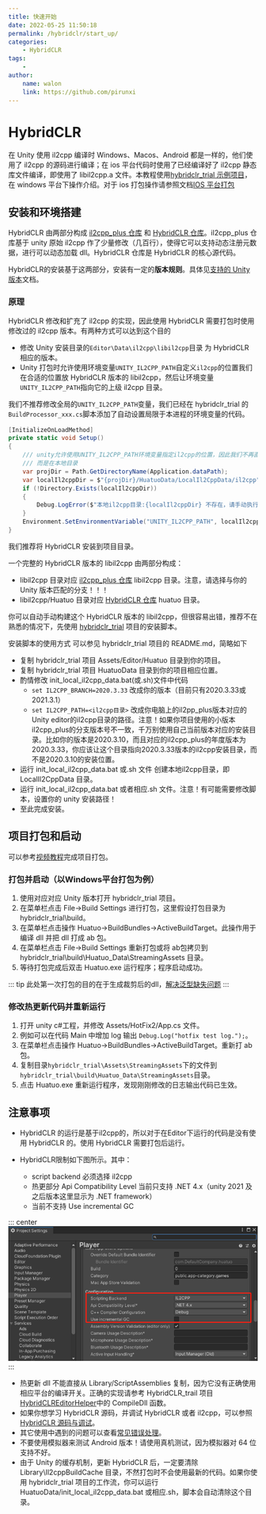 ```yaml
---
title: 快速开始
date: 2022-05-25 11:50:18
permalink: /hybridclr/start_up/
categories:
    - HybridCLR
tags:
    -
author:
    name: walon
    link: https://github.com/pirunxi
---
```


# HybridCLR

在 Unity 使用 il2cpp 编译时 Windows、Macos、Android 都是一样的，他们使用了 il2cpp 的源码进行编译；在 ios 平台代码时使用了已经编译好了 il2cpp 静态库文件编译，即使用了 libil2cpp.a 文件。本教程使用[hybridclr_trial 示例项目](https://github.com/focus-creative-games/hybridclr_trial)，在 windows 平台下操作介绍。对于 ios 打包操作请参照文档[IOS 平台打包](/hybridclr/ios/)

## 安装和环境搭建

HybridCLR 由两部分构成 [il2cpp_plus 仓库](https://github.com/focus-creative-games/il2cpp_plus) 和 [HybridCLR 仓库](https://github.com/focus-creative-games/hybridclr)。il2cpp_plus 仓库基于 unity 原始 il2cpp 作了少量修改（几百行），使得它可以支持动态注册元数据，进行可以动态加载 dll。HybridCLR 仓库是 HybridCLR 的核心源代码。

HybridCLR的安装基于这两部分，安装有一定的**版本规则**。具体见[支持的 Unity 版本](/hybridclr/support_versions/)文档。

### 原理

HybridCLR 修改和扩充了 il2cpp 的实现，因此使用 HybridCLR 需要打包时使用修改过的 il2cpp 版本。有两种方式可以达到这个目的

- 修改 Unity 安装目录的`Editor\Data\il2cpp\libil2cpp`目录 为 HybridCLR 相应的版本。
- Unity 打包时允许使用环境变量`UNITY_IL2CPP_PATH`自定义`il2cpp`的位置我们在合适的位置放 HybridCLR 版本的 libil2cpp，然后让环境变量`UNITY_IL2CPP_PATH`指向它的上级 il2cpp 目录。

我们不推荐修改全局的`UNITY_IL2CPP_PATH`变量，我们已经在 hybridclr_trial 的`BuildProcessor_xxx.cs`脚本添加了自动设置局限于本进程的环境变量的代码。

```csharp
[InitializeOnLoadMethod]
private static void Setup()
{
    /// unity允许使用UNITY_IL2CPP_PATH环境变量指定il2cpp的位置，因此我们不再直接修改安装位置的il2cpp，
    /// 而是在本地目录
    var projDir = Path.GetDirectoryName(Application.dataPath);
    var localIl2cppDir = $"{projDir}/HuatuoData/LocalIl2CppData/il2cpp";
    if (!Directory.Exists(localIl2cppDir))
    {
        Debug.LogError($"本地il2cpp目录:{localIl2cppDir} 不存在，请手动执行 {projDir}/HuatuoData 目录下的 init_local_il2cpp_data.bat 或者 init_local_il2cpp_data.sh 文件");
    }
    Environment.SetEnvironmentVariable("UNITY_IL2CPP_PATH", localIl2cppDir);
}
```

我们推荐将 HybridCLR 安装到项目目录。

一个完整的 HybridCLR 版本的 libil2cpp 由两部分构成：

- libil2cpp 目录对应 [il2cpp_plus 仓库](https://github.com/focus-creative-games/il2cpp_plus) libil2cpp 目录。注意，请选择与你的 Unity 版本匹配的分支！！！
- libil2cpp/Huatuo 目录对应 [HybridCLR 仓库](https://github.com/focus-creative-games/hybridclr) huatuo 目录。

你可以自动手动构建这个 HybridCLR 版本的 libil2cpp，但很容易出错，推荐不在熟悉的情况下，先使用 [hybridclr_trial](https://github.com/focus-creative-games/hybridclr_trial)
项目的安装脚本。

安装脚本的使用方式 可以参见 hybridclr_trial 项目的 README.md，简略如下

- 复制 hybridclr_trial 项目 Assets/Editor/Huatuo 目录到你的项目。
- 复制 hybridclr_trial 项目 HuatuoData 目录到你的项目相应位置。
- 酌情修改 init_local_il2cpp_data.bat(或.sh)文件中代码
  - `set IL2CPP_BRANCH=2020.3.33` 改成你的版本（目前只有2020.3.33或2021.3.1）
  - `set IL2CPP_PATH=<il2cpp目录>` 改成你电脑上的il2pp_plus版本对应的Unity editor的il2cpp目录的路径。注意！如果你项目使用的小版本il2cpp_plus的分支版本号不一致，千万别使用自己当前版本对应的安装目录。比如你的版本是2020.3.10，而且对应的il2cpp_plus的年度版本为2020.3.33，你应该让这个目录指向2020.3.33版本的il2cpp安装目录，而不是2020.3.10的安装位置。
- 运行 init_local_il2cpp_data.bat 或.sh 文件 创建本地il2cpp目录，即 LocalIl2CppData 目录。
- 运行 init_local_il2cpp_data.bat 或者相应.sh 文件。注意！有可能需要修改脚本，设置你的 unity 安装路径！
- 至此完成安装。

## 项目打包和启动
可以参考[视频教程](https://www.bilibili.com/video/BV1KS4y1J73a)完成项目打包。
### 打包并启动（以Windows平台打包为例）

1. 使用对应对应 Unity 版本打开 hybridclr_trial 项目。
2. 在菜单栏点击 File->Build Settings 进行打包，这里假设打包目录为 hybridclr_trial\build。
3. 在菜单栏点击操作 Huatuo->BuildBundles->ActiveBuildTarget。此操作用于编译 dll 并把 dll 打成 ab 包。
4. 在菜单栏点击 File->Build Settings 重新打包或将 ab包拷贝到 hybridclr_trial\build\Huatuo_Data\StreamingAssets 目录。
5. 等待打包完成后双击 Huatuo.exe 运行程序；程序启动成功。

::: tip
此处第一次打包的目的在于生成裁剪后的dll，[解决泛型缺失问题](/hybridclr/performance/generic_limit/#基于补充元数据的泛型函数实例化技术-HybridCLR的专利技术)
:::

### 修改热更新代码并重新运行

1. 打开 unity c#工程，并修改 Assets/HotFix2/App.cs 文件。
2. 例如可以在代码 Main 中增加 log 输出 `Debug.Log("hotfix test log.");`。
3. 在菜单栏点击操作 Huatuo->BuildBundles->ActiveBuildTarget。重新打 ab 包。
4. 复制目录`hybridclr_trial\Assets\StreamingAssets`下的文件到`hybridclr_trial\build\Huatuo_Data\StreamingAssets`目录。
5. 点击 Huatuo.exe 重新运行程序，发现刚刚修改的日志输出代码已生效。

## 注意事项

- HybridCLR 的运行是基于il2cpp的，所以对于在Editor下运行的代码是没有使用 HybridCLR 的。使用 HybridCLR 需要打包后运行。

- HybridCLR限制如下图所示。其中：
  - script backend 必须选择 il2cpp
  - 热更部分 Api Compatibility Level 当前只支持 .NET 4.x（unity 2021 及之后版本这里显示为 .NET framework）
  - 当前不支持 Use incremental GC

::: center
![player setting](/img/hybridclr/player-setting.png)
:::

- 热更新 dll 不能直接从 Library/ScriptAssemblies 复制，因为它没有正确使用相应平台的编译开关。正确的实现请参考 HybridCLR_trail 项目 [HybridCLREditorHelper](https://github.com/focus-creative-games/hybridclr_trial/blob/main/Assets/Editor/HuaTuo/EditorHelper.cs)中的 CompileDll 函数。
- 如果你想学习 HybridCLR 源码，并调试 HybridCLR 或者 il2cpp，可以参照[HybridCLR 源码与调试](/hybridclr/source_inspect/)。
- 其它使用中遇到的问题可以查看[常见错误处理](/hybridclr/common_errors/)。
- 不要使用模拟器来测试 Android 版本！请使用真机测试，因为模拟器对 64 位支持不好。
- 由于 Unity 的缓存机制，更新 HybridCLR 后，一定要清除 Library\Il2cppBuildCache 目录，不然打包时不会使用最新的代码。如果你使用 hybridclr_trial 项目的工作流，你可以运行 HuatuoData/init_local_il2cpp_data.bat 或相应.sh，脚本会自动清除这个目录。

